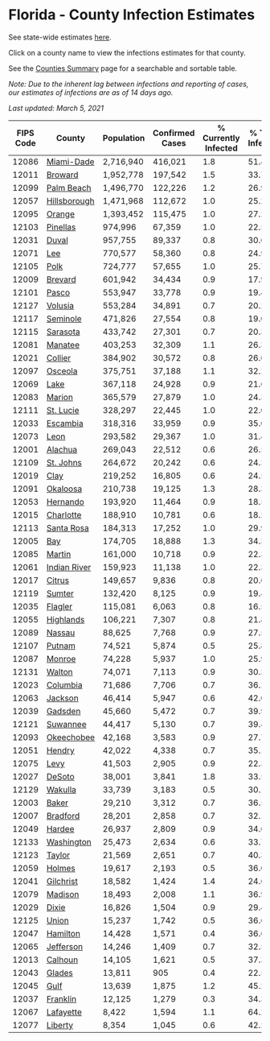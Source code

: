 # Florida - County Infection Estimates

See state-wide estimates [here](/infections/us-fl).

Click on a county name to view the infections estimates for that county.

See the [Counties Summary](/infections/summary-counties) page for a searchable and sortable table.

*Note: Due to the inherent lag between infections and reporting of cases, our estimates of infections are as of 14 days ago.*

*Last updated: March 5, 2021*

|   FIPS Code |                       County |   Population |   Confirmed Cases |   % Currently Infected |   % Total Infected |
|-------------|------------------------------|--------------|-------------------|------------------------|--------------------|
|       12086 |     [Miami-Dade](miami-dade) |    2,716,940 |           416,021 |                    1.8 |               51.4 |
|       12011 |           [Broward](broward) |    1,952,778 |           197,542 |                    1.5 |               33.7 |
|       12099 |     [Palm Beach](palm-beach) |    1,496,770 |           122,226 |                    1.2 |               26.9 |
|       12057 | [Hillsborough](hillsborough) |    1,471,968 |           112,672 |                    1.0 |               25.2 |
|       12095 |             [Orange](orange) |    1,393,452 |           115,475 |                    1.0 |               27.2 |
|       12103 |         [Pinellas](pinellas) |      974,996 |            67,359 |                    1.0 |               22.5 |
|       12031 |               [Duval](duval) |      957,755 |            89,337 |                    0.8 |               30.6 |
|       12071 |                   [Lee](lee) |      770,577 |            58,360 |                    0.8 |               24.9 |
|       12105 |                 [Polk](polk) |      724,777 |            57,655 |                    1.0 |               25.7 |
|       12009 |           [Brevard](brevard) |      601,942 |            34,434 |                    0.9 |               17.9 |
|       12101 |               [Pasco](pasco) |      553,947 |            33,778 |                    0.9 |               19.4 |
|       12127 |           [Volusia](volusia) |      553,284 |            34,891 |                    0.7 |               20.2 |
|       12117 |         [Seminole](seminole) |      471,826 |            27,554 |                    0.8 |               19.0 |
|       12115 |         [Sarasota](sarasota) |      433,742 |            27,301 |                    0.7 |               20.3 |
|       12081 |           [Manatee](manatee) |      403,253 |            32,309 |                    1.1 |               26.3 |
|       12021 |           [Collier](collier) |      384,902 |            30,572 |                    0.8 |               26.6 |
|       12097 |           [Osceola](osceola) |      375,751 |            37,188 |                    1.1 |               32.2 |
|       12069 |                 [Lake](lake) |      367,118 |            24,928 |                    0.9 |               21.6 |
|       12083 |             [Marion](marion) |      365,579 |            27,879 |                    1.0 |               24.3 |
|       12111 |       [St. Lucie](st.-lucie) |      328,297 |            22,445 |                    1.0 |               22.0 |
|       12033 |         [Escambia](escambia) |      318,316 |            33,959 |                    0.9 |               35.0 |
|       12073 |                 [Leon](leon) |      293,582 |            29,367 |                    1.0 |               31.4 |
|       12001 |           [Alachua](alachua) |      269,043 |            22,512 |                    0.6 |               26.5 |
|       12109 |       [St. Johns](st.-johns) |      264,672 |            20,242 |                    0.6 |               24.3 |
|       12019 |                 [Clay](clay) |      219,252 |            16,805 |                    0.6 |               24.5 |
|       12091 |         [Okaloosa](okaloosa) |      210,738 |            19,125 |                    1.3 |               28.3 |
|       12053 |         [Hernando](hernando) |      193,920 |            11,464 |                    0.9 |               18.5 |
|       12015 |       [Charlotte](charlotte) |      188,910 |            10,781 |                    0.6 |               18.2 |
|       12113 |     [Santa Rosa](santa-rosa) |      184,313 |            17,252 |                    1.0 |               29.9 |
|       12005 |                   [Bay](bay) |      174,705 |            18,888 |                    1.3 |               34.3 |
|       12085 |             [Martin](martin) |      161,000 |            10,718 |                    0.9 |               22.3 |
|       12061 | [Indian River](indian-river) |      159,923 |            11,138 |                    1.0 |               22.3 |
|       12017 |             [Citrus](citrus) |      149,657 |             9,836 |                    0.8 |               20.6 |
|       12119 |             [Sumter](sumter) |      132,420 |             8,125 |                    0.9 |               19.4 |
|       12035 |           [Flagler](flagler) |      115,081 |             6,063 |                    0.8 |               16.5 |
|       12055 |       [Highlands](highlands) |      106,221 |             7,307 |                    0.8 |               21.8 |
|       12089 |             [Nassau](nassau) |       88,625 |             7,768 |                    0.9 |               27.5 |
|       12107 |             [Putnam](putnam) |       74,521 |             5,874 |                    0.5 |               25.8 |
|       12087 |             [Monroe](monroe) |       74,228 |             5,937 |                    1.0 |               25.9 |
|       12131 |             [Walton](walton) |       74,071 |             7,113 |                    0.9 |               30.3 |
|       12023 |         [Columbia](columbia) |       71,686 |             7,706 |                    0.7 |               36.2 |
|       12063 |           [Jackson](jackson) |       46,414 |             5,947 |                    0.6 |               42.0 |
|       12039 |           [Gadsden](gadsden) |       45,660 |             5,472 |                    0.7 |               39.9 |
|       12121 |         [Suwannee](suwannee) |       44,417 |             5,130 |                    0.7 |               39.4 |
|       12093 |     [Okeechobee](okeechobee) |       42,168 |             3,583 |                    0.9 |               27.7 |
|       12051 |             [Hendry](hendry) |       42,022 |             4,338 |                    0.7 |               35.1 |
|       12075 |                 [Levy](levy) |       41,503 |             2,905 |                    0.9 |               22.3 |
|       12027 |             [DeSoto](desoto) |       38,001 |             3,841 |                    1.8 |               33.5 |
|       12129 |           [Wakulla](wakulla) |       33,739 |             3,183 |                    0.5 |               30.1 |
|       12003 |               [Baker](baker) |       29,210 |             3,312 |                    0.7 |               36.5 |
|       12007 |         [Bradford](bradford) |       28,201 |             2,858 |                    0.7 |               32.1 |
|       12049 |             [Hardee](hardee) |       26,937 |             2,809 |                    0.9 |               34.6 |
|       12133 |     [Washington](washington) |       25,473 |             2,634 |                    0.6 |               33.7 |
|       12123 |             [Taylor](taylor) |       21,569 |             2,651 |                    0.7 |               40.3 |
|       12059 |             [Holmes](holmes) |       19,617 |             2,193 |                    0.5 |               36.0 |
|       12041 |       [Gilchrist](gilchrist) |       18,582 |             1,424 |                    1.4 |               24.6 |
|       12079 |           [Madison](madison) |       18,493 |             2,008 |                    1.1 |               36.9 |
|       12029 |               [Dixie](dixie) |       16,826 |             1,504 |                    0.9 |               29.4 |
|       12125 |               [Union](union) |       15,237 |             1,742 |                    0.5 |               36.6 |
|       12047 |         [Hamilton](hamilton) |       14,428 |             1,571 |                    0.4 |               36.6 |
|       12065 |       [Jefferson](jefferson) |       14,246 |             1,409 |                    0.7 |               32.5 |
|       12013 |           [Calhoun](calhoun) |       14,105 |             1,621 |                    0.5 |               37.3 |
|       12043 |             [Glades](glades) |       13,811 |               905 |                    0.4 |               22.5 |
|       12045 |                 [Gulf](gulf) |       13,639 |             1,875 |                    1.2 |               45.2 |
|       12037 |         [Franklin](franklin) |       12,125 |             1,279 |                    0.3 |               34.3 |
|       12067 |       [Lafayette](lafayette) |        8,422 |             1,594 |                    1.1 |               64.2 |
|       12077 |           [Liberty](liberty) |        8,354 |             1,045 |                    0.6 |               42.2 |